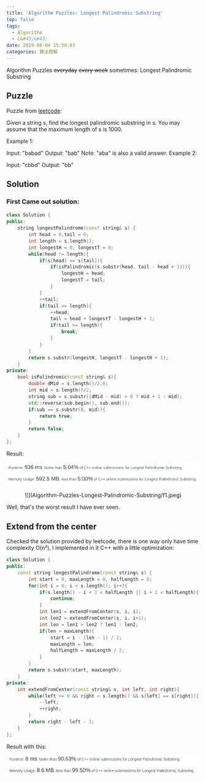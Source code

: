 ```yaml
---
title: 'Algorithm Puzzles: Longest Palindromic Substring'
top: false
tags:
  - Algorithm
  - C&#43;&#43;
date: 2019-08-04 15:50:03
categories: 算法题解
---
```


Algorithm Puzzles ~~everyday~~ ~~every week~~ sometimes: Longest Palindromic Substring

<!--more-->

## Puzzle

Puzzle from [leetcode](https://leetcode.com):

Given a string s, find the longest palindromic substring in s. You may assume that the maximum length of s is 1000.

Example 1:

Input: "babad"
Output: "bab"
Note: "aba" is also a valid answer.
Example 2:

Input: "cbbd"
Output: "bb"

## Solution

### First Came out solution:

```cpp
class Solution {
public:
    string longestPalindrome(const string& s) {
        int head = 0,tail = 0;
        int length = s.length();
        int longestH = 0, longestT = 0;
        while(head != length){
            if(s[head] == s[tail]){
                if(isPalindromic(s.substr(head, tail - head + 1))){
                    longestH = head;
                    longestT = tail;
                }
            }
            ++tail;
            if(tail >= length){
                ++head;
                tail = head + longestT - longestH + 1;
                if(tail >= length){
                    break;
                }
            }
        }
        return s.substr(longestH, longestT - longestH + 1);
    }
private:
    bool isPalindromic(const string& s){
        double dMid = s.length()/2.0;
        int mid = s.length()/2;
        string sub = s.substr((dMid - mid) > 0 ? mid + 1 : mid);
        std::reverse(sub.begin(), sub.end());
        if(sub == s.substr(0, mid)){
            return true;
        }
        return false;
    }
};
```

Result:

![](Algorithm-Puzzles-Longest-Palindromic-Substring/s1.png)

<div  align="center"> 
![](Algorithm-Puzzles-Longest-Palindromic-Substring/f1.jpeg)
</div>

Well, that's the worst result I have ever seen.

## Extend from the center

Checked the solution provided by leetcode, there is one way only have time complexity O(n²), I implemented in it C++ with a little optimization:

```cpp
class Solution {
public:
    const string longestPalindrome(const string& s) {
        int start = 0, maxLength = 0, halfLength = 0;
        for(int i = 0; i < s.length(); i++){
            if(s.length() - i + 1 < halfLength || i + 1 < halfLength){
                continue;
            }
            int len1 = extendFromCenter(s, i, i);
            int len2 = extendFromCenter(s, i, i+1);
            int len = len1 > len2 ? len1 : len2;
            if(len > maxLength){
                start = i - (len - 1) / 2;
                maxLength = len;
                halfLength = maxLength / 2; 
            }
        }
        return s.substr(start, maxLength);
    }
private:
    int extendFromCenter(const string& s, int left, int right){
        while(left >= 0 && right < s.length() && s[left] == s[right]){
            --left;
            ++right;
        }
        return right - left - 1;
    }
};
```

Result with this:

![](Algorithm-Puzzles-Longest-Palindromic-Substring/s2.png)

